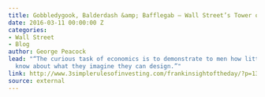 ```yaml
---
title: Gobbledygook, Balderdash &amp; Bafflegab — Wall Street’s Tower of Babel
date: 2016-03-11 00:00:00 Z
categories:
- Wall Street
- Blog
author: George Peacock
lead: "“The curious task of economics is to demonstrate to men how little they really
  know about what they imagine they can design.”"
link: http://www.3simplerulesofinvesting.com/frankinsightoftheday/?p=1323
source: external
---
```


